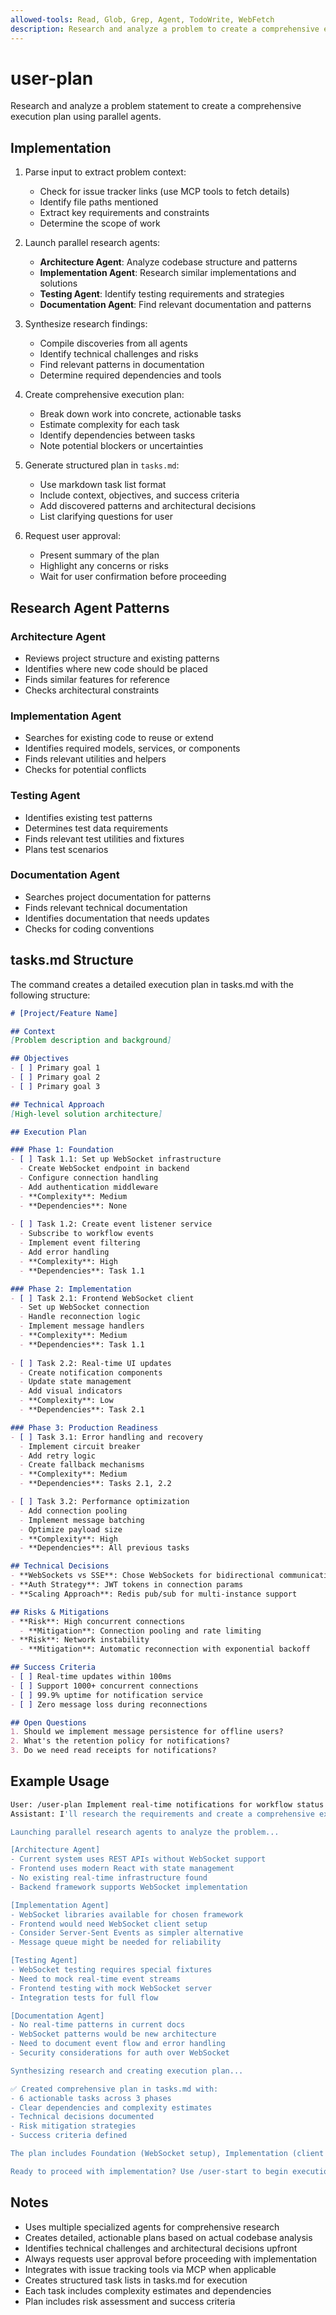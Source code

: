 ```yaml
---
allowed-tools: Read, Glob, Grep, Agent, TodoWrite, WebFetch
description: Research and analyze a problem to create a comprehensive execution plan
---
```


# user-plan

Research and analyze a problem statement to create a comprehensive execution plan using parallel agents.

## Implementation

1. Parse input to extract problem context:
   - Check for issue tracker links (use MCP tools to fetch details)
   - Identify file paths mentioned
   - Extract key requirements and constraints
   - Determine the scope of work

2. Launch parallel research agents:
   - **Architecture Agent**: Analyze codebase structure and patterns
   - **Implementation Agent**: Research similar implementations and solutions
   - **Testing Agent**: Identify testing requirements and strategies
   - **Documentation Agent**: Find relevant documentation and patterns

3. Synthesize research findings:
   - Compile discoveries from all agents
   - Identify technical challenges and risks
   - Find relevant patterns in documentation
   - Determine required dependencies and tools

4. Create comprehensive execution plan:
   - Break down work into concrete, actionable tasks
   - Estimate complexity for each task
   - Identify dependencies between tasks
   - Note potential blockers or uncertainties

5. Generate structured plan in `tasks.md`:
   - Use markdown task list format
   - Include context, objectives, and success criteria
   - Add discovered patterns and architectural decisions
   - List clarifying questions for user

6. Request user approval:
   - Present summary of the plan
   - Highlight any concerns or risks
   - Wait for user confirmation before proceeding

## Research Agent Patterns

### Architecture Agent
- Reviews project structure and existing patterns
- Identifies where new code should be placed
- Finds similar features for reference
- Checks architectural constraints

### Implementation Agent
- Searches for existing code to reuse or extend
- Identifies required models, services, or components
- Finds relevant utilities and helpers
- Checks for potential conflicts

### Testing Agent
- Identifies existing test patterns
- Determines test data requirements
- Finds relevant test utilities and fixtures
- Plans test scenarios

### Documentation Agent
- Searches project documentation for patterns
- Finds relevant technical documentation
- Identifies documentation that needs updates
- Checks for coding conventions

## tasks.md Structure

The command creates a detailed execution plan in tasks.md with the following structure:

```markdown
# [Project/Feature Name]

## Context
[Problem description and background]

## Objectives
- [ ] Primary goal 1
- [ ] Primary goal 2
- [ ] Primary goal 3

## Technical Approach
[High-level solution architecture]

## Execution Plan

### Phase 1: Foundation
- [ ] Task 1.1: Set up WebSocket infrastructure
  - Create WebSocket endpoint in backend
  - Configure connection handling
  - Add authentication middleware
  - **Complexity**: Medium
  - **Dependencies**: None
  
- [ ] Task 1.2: Create event listener service
  - Subscribe to workflow events
  - Implement event filtering
  - Add error handling
  - **Complexity**: High
  - **Dependencies**: Task 1.1

### Phase 2: Implementation
- [ ] Task 2.1: Frontend WebSocket client
  - Set up WebSocket connection
  - Handle reconnection logic
  - Implement message handlers
  - **Complexity**: Medium
  - **Dependencies**: Task 1.1
  
- [ ] Task 2.2: Real-time UI updates
  - Create notification components
  - Update state management
  - Add visual indicators
  - **Complexity**: Low
  - **Dependencies**: Task 2.1

### Phase 3: Production Readiness
- [ ] Task 3.1: Error handling and recovery
  - Implement circuit breaker
  - Add retry logic
  - Create fallback mechanisms
  - **Complexity**: Medium
  - **Dependencies**: Tasks 2.1, 2.2

- [ ] Task 3.2: Performance optimization
  - Add connection pooling
  - Implement message batching
  - Optimize payload size
  - **Complexity**: High
  - **Dependencies**: All previous tasks

## Technical Decisions
- **WebSockets vs SSE**: Chose WebSockets for bidirectional communication
- **Auth Strategy**: JWT tokens in connection params
- **Scaling Approach**: Redis pub/sub for multi-instance support

## Risks & Mitigations
- **Risk**: High concurrent connections
  - **Mitigation**: Connection pooling and rate limiting
- **Risk**: Network instability
  - **Mitigation**: Automatic reconnection with exponential backoff

## Success Criteria
- [ ] Real-time updates within 100ms
- [ ] Support 1000+ concurrent connections
- [ ] 99.9% uptime for notification service
- [ ] Zero message loss during reconnections

## Open Questions
1. Should we implement message persistence for offline users?
2. What's the retention policy for notifications?
3. Do we need read receipts for notifications?
```

## Example Usage

```sh
User: /user-plan Implement real-time notifications for workflow status changes
Assistant: I'll research the requirements and create a comprehensive execution plan.

Launching parallel research agents to analyze the problem...

[Architecture Agent]
- Current system uses REST APIs without WebSocket support
- Frontend uses modern React with state management
- No existing real-time infrastructure found
- Backend framework supports WebSocket implementation

[Implementation Agent]
- WebSocket libraries available for chosen framework
- Frontend would need WebSocket client setup
- Consider Server-Sent Events as simpler alternative
- Message queue might be needed for reliability

[Testing Agent]
- WebSocket testing requires special fixtures
- Need to mock real-time event streams
- Frontend testing with mock WebSocket server
- Integration tests for full flow

[Documentation Agent]
- No real-time patterns in current docs
- WebSocket patterns would be new architecture
- Need to document event flow and error handling
- Security considerations for auth over WebSocket

Synthesizing research and creating execution plan...

✅ Created comprehensive plan in tasks.md with:
- 6 actionable tasks across 3 phases
- Clear dependencies and complexity estimates
- Technical decisions documented
- Risk mitigation strategies
- Success criteria defined

The plan includes Foundation (WebSocket setup), Implementation (client integration), and Production Readiness phases. Each task has clear acceptance criteria.

Ready to proceed with implementation? Use /user-start to begin execution.
```

## Notes

- Uses multiple specialized agents for comprehensive research
- Creates detailed, actionable plans based on actual codebase analysis
- Identifies technical challenges and architectural decisions upfront
- Always requests user approval before proceeding with implementation
- Integrates with issue tracking tools via MCP when applicable
- Creates structured task lists in tasks.md for execution
- Each task includes complexity estimates and dependencies
- Plan includes risk assessment and success criteria